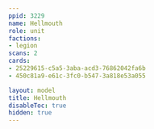 ```yaml
---
ppid: 3229
name: Hellmouth
role: unit
factions:
- legion
scans: 2
cards:
- 25229615-c5a5-3aba-acd3-76862042fa6b
- 450c81a9-e61c-3fc0-b547-3a818e53a055

layout: model
title: Hellmouth
disableToc: true
hidden: true
---
```

